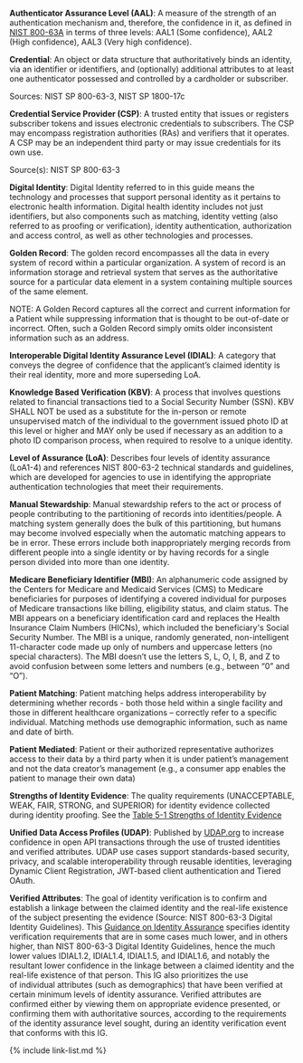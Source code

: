 **Authenticator Assurance Level (AAL)**:  A measure of the strength of an authentication mechanism and, therefore, the confidence in it, as defined in [NIST 800-63A](https://pages.nist.gov/800-63-3/sp800-63a.html) in terms of three levels: AAL1 (Some confidence), AAL2 (High confidence), AAL3 (Very high confidence). 

**Credential**: An object or data structure that authoritatively binds an identity, via an identifier or identifiers, and (optionally) additional attributes to at least one authenticator possessed and controlled by a cardholder or subscriber. 

Sources: NIST SP 800-63-3, NIST SP 1800-17c 

**Credential Service Provider (CSP)**: A trusted entity that issues or registers subscriber tokens and issues electronic credentials to subscribers. The CSP may encompass registration authorities (RAs) and verifiers that it operates. A CSP may be an independent third party or may issue credentials for its own use. 

Source(s): NIST SP 800-63-3 

**Digital Identity**: Digital Identity referred to in this guide means the technology and processes that support personal identity as it pertains to electronic health information. Digital health identity includes not just identifiers, but also components such as matching, identity vetting (also referred to as proofing or verification), identity authentication, authorization and access control, as well as other technologies and processes. 

**Golden Record**: The golden record encompasses all the data in every system of record within a particular organization. A system of record is an information storage and retrieval system that serves as the authoritative source for a particular data element in a system containing multiple sources of the same element. 

NOTE: A Golden Record captures all the correct and current information for a Patient while suppressing information that is thought to be out-of-date or incorrect. Often, such a Golden Record simply omits older inconsistent information such as an address. 

**Interoperable Digital Identity Assurance Level (IDIAL)**: A category that conveys the degree of confidence that the applicant’s claimed identity is their real identity, more and more superseding LoA. 

**Knowledge Based Verification (KBV)**:  A process that involves questions related to financial transactions tied to a Social Security Number (SSN). KBV SHALL NOT be used as a substitute for the in-person or remote unsupervised match of the individual to the government issued photo ID at this level or higher and MAY only be used if necessary as an addition to a photo ID comparison process, when required to resolve to a unique identity. 

**Level of Assurance (LoA)**: Describes four levels of identity assurance (LoA1-4) and references NIST 800-63-2 technical standards and guidelines, which are developed for agencies to use in identifying the appropriate authentication technologies that meet their requirements. 

**Manual Stewardship**: Manual stewardship refers to the act or process of people contributing to the partitioning of records into identities/people. A matching system generally does the bulk of this partitioning, but humans may become involved especially when the automatic matching appears to be in error. These errors include both inappropriately merging records from different people into a single identity or by having records for a single person divided into more than one identity. 

**Medicare Beneficiary Identifier (MBI)**: An alphanumeric code assigned by the Centers for Medicare and Medicaid Services (CMS) to Medicare beneficiaries for purposes of identifying a covered individual for purposes of Medicare transactions like billing, eligibility status, and claim status. The MBI appears on a beneficiary identification card and replaces the Health Insurance Claim Numbers (HICNs), which included the beneficiary's Social Security Number. The MBI is a unique, randomly generated, non-intelligent 11-character code made up only of numbers and uppercase letters (no special characters). The MBI doesn’t use the letters S, L, O, I, B, and Z to avoid confusion between some letters and numbers (e.g., between “0” and “O”).  

**Patient Matching**: Patient matching helps address interoperability by determining whether records - both those held within a single facility and those in different healthcare organizations – correctly refer to a specific individual. Matching methods use demographic information, such as name and date of birth. 

**Patient Mediated**: Patient or their authorized representative authorizes access to their data by a third party when it is under patient’s management and not the data creator’s management (e.g., a consumer app enables the patient to manage their own data) 

**Strengths of Identity Evidence**: The quality requirements (UNACCEPTABLE, WEAK, FAIR, STRONG, and SUPERIOR) for identity evidence collected during identity proofing.  See the [Table 5-1 Strengths of Identity Evidence](https://pages.nist.gov/800-63-3/sp800-63a.html#63aSec5-Table1) 

**Unified Data Access Profiles (UDAP)**: Published by [UDAP.org](https://www.UDAP.org) to increase confidence in open API transactions through the use of trusted identities and verified attributes. UDAP use cases support standards-based security, privacy, and scalable interoperability through reusable identities, leveraging Dynamic Client Registration, JWT-based client authentication and Tiered OAuth.  

**Verified Attributes**: The goal of identity verification is to confirm and establish a linkage between the claimed identity and the real-life existence of the subject presenting the evidence (Source: NIST 800-63-3 Digital Identity Guidelines). This [Guidance on Identity Assurance](guidance-on-identity-assurance.html) specifies identity verification requirements that are in some cases much lower, and in others higher, than NIST 800-63-3 Digital Identity Guidelines, hence the much lower values IDIAL1.2, IDIAL1.4, IDIAL1.5, and IDIAL1.6, and notably the resultant lower confidence in the linkage between a claimed identity and the real-life existence of that person. This IG also prioritizes the use of individual attributes (such as demographics) that have been verified at certain minimum levels of identity assurance. Verified attributes are confirmed either by viewing them on appropriate evidence presented, or confirming them with authoritative sources, according to the requirements of the identity assurance level sought, during an identity verification event that conforms with this IG. 


{% include link-list.md %} 
